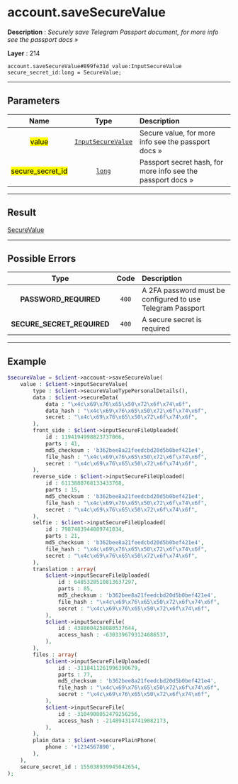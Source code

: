 # account.saveSecureValue

**Description** : *Securely save Telegram Passport document, for more info see the passport docs &raquo;*

**Layer** : 214

```tl
account.saveSecureValue#899fe31d value:InputSecureValue secure_secret_id:long = SecureValue;
```

---

## Parameters

| Name | Type | Description |
| :---: | :---: | :--- |
| <mark>value</mark> | [`InputSecureValue`](type/InputSecureValue) | Secure value, for more info see the passport docs » |
| <mark>secure_secret_id</mark> | [`long`](type/long) | Passport secret hash, for more info see the passport docs » |

---

## Result

[SecureValue](type/SecureValue)

---

## Possible Errors

| Type | Code | Description |
| :---: | :---: | :--- |
| **PASSWORD_REQUIRED** | `400` | A 2FA password must be configured to use Telegram Passport |
| **SECURE_SECRET_REQUIRED** | `400` | A secure secret is required |

---

## Example

```php
$secureValue = $client->account->saveSecureValue(
	value : $client->inputSecureValue(
		type : $client->secureValueTypePersonalDetails(),
		data : $client->secureData(
			data : "\x4c\x69\x76\x65\x50\x72\x6f\x74\x6f",
			data_hash : "\x4c\x69\x76\x65\x50\x72\x6f\x74\x6f",
			secret : "\x4c\x69\x76\x65\x50\x72\x6f\x74\x6f",
		),
		front_side : $client->inputSecureFileUploaded(
			id : 1194194998823737066,
			parts : 41,
			md5_checksum : 'b362bee8a21feedcbd20d5b0bef421e4',
			file_hash : "\x4c\x69\x76\x65\x50\x72\x6f\x74\x6f",
			secret : "\x4c\x69\x76\x65\x50\x72\x6f\x74\x6f",
		),
		reverse_side : $client->inputSecureFileUploaded(
			id : 6113880768133433768,
			parts : 15,
			md5_checksum : 'b362bee8a21feedcbd20d5b0bef421e4',
			file_hash : "\x4c\x69\x76\x65\x50\x72\x6f\x74\x6f",
			secret : "\x4c\x69\x76\x65\x50\x72\x6f\x74\x6f",
		),
		selfie : $client->inputSecureFileUploaded(
			id : 7987483944089741034,
			parts : 21,
			md5_checksum : 'b362bee8a21feedcbd20d5b0bef421e4',
			file_hash : "\x4c\x69\x76\x65\x50\x72\x6f\x74\x6f",
			secret : "\x4c\x69\x76\x65\x50\x72\x6f\x74\x6f",
		),
		translation : array(
			$client->inputSecureFileUploaded(
				id : 6485328510813637297,
				parts : 85,
				md5_checksum : 'b362bee8a21feedcbd20d5b0bef421e4',
				file_hash : "\x4c\x69\x76\x65\x50\x72\x6f\x74\x6f",
				secret : "\x4c\x69\x76\x65\x50\x72\x6f\x74\x6f",
			),
			$client->inputSecureFile(
				id : 4388604258080537644,
				access_hash : -6303396793124686537,
			),
		),
		files : array(
			$client->inputSecureFileUploaded(
				id : -3118411261996390679,
				parts : 77,
				md5_checksum : 'b362bee8a21feedcbd20d5b0bef421e4',
				file_hash : "\x4c\x69\x76\x65\x50\x72\x6f\x74\x6f",
				secret : "\x4c\x69\x76\x65\x50\x72\x6f\x74\x6f",
			),
			$client->inputSecureFile(
				id : -3104908052479256256,
				access_hash : -2148943147419082173,
			),
		),
		plain_data : $client->securePlainPhone(
			phone : '+1234567890',
		),
	),
	secure_secret_id : 155038939945042654,
);
```